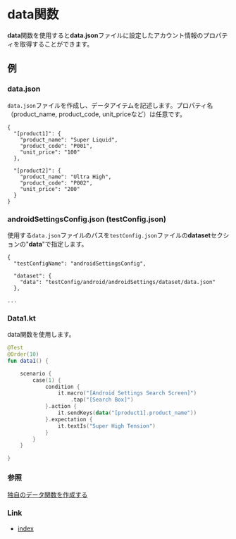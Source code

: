 # data関数

**data**関数を使用すると**data.json**ファイルに設定したアカウント情報のプロパティを取得することができます。

## 例

### data.json

`data.json`ファイルを作成し、データアイテムを記述します。プロパティ名（product_name, product_code, unit_priceなど）は任意です。

```
{
  "[product1]": {
    "product_name": "Super Liquid",
    "product_code": "P001",
    "unit_price": "100"
  },

  "[product2]": {
    "product_name": "Ultra High",
    "product_code": "P002",
    "unit_price": "200"
  }
}
```

### androidSettingsConfig.json (testConfig.json)

使用する`data.json`ファイルのパスを`testConfig.json`ファイルの**dataset**セクションの"**data**"で指定します。

```
{
  "testConfigName": "androidSettingsConfig",

  "dataset": {
    "data": "testConfig/android/androidSettings/dataset/data.json"
  },

...
```

### Data1.kt

data関数を使用します。

```kotlin
@Test
@Order(10)
fun data1() {

    scenario {
        case(1) {
            condition {
                it.macro("[Android Settings Search Screen]")
                    .tap("[Search Box]")
            }.action {
                it.sendKeys(data("[product1].product_name"))
            }.expectation {
                it.textIs("Super High Tension")
            }
        }
    }

}
```

### 参照

[独自のデータ関数を作成する](../../../advanced/creating_you_own_data_function_ja.md)

### Link

- [index](../../../index_ja.md)
